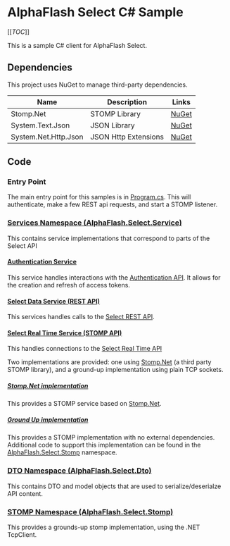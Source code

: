 # AlphaFlash Select C# Sample

[[_TOC_]]

This is a sample C# client for AlphaFlash Select. 

## Dependencies

This project uses NuGet to manage third-party dependencies. 

| Name				            | Description			| Links
| --				            | --					| --
| Stomp.Net			            | STOMP Library			| [NuGet](https://www.nuget.org/packages/Stomp.Net/)
| System.Text.Json              | JSON Library          | [NuGet](https://www.nuget.org/packages/System.Text.Json/)
| System.Net.Http.Json			| JSON Http Extensions	| [NuGet](https://www.nuget.org/packages/System.Net.Http.Json)

## Code

### Entry Point

The main entry point for this samples is in [Program.cs](src/AlphaFlash.Select/Program.cs). This will authenticate, make 
a few REST api requests, and start a STOMP listener. 

### [Services Namespace (AlphaFlash.Select.Service)](src/AlphaFlash.Select/Service)

This contains service implementations that correspond to parts of the Select API

#### [Authentication Service](src/AlphaFlash.Select/Service/AuthenticationService.cs)

This service handles interactions with the [Authentication API](https://git.alphaflash.com/select/af-select-documentation/-/blob/master/AUTH-API.md#using-the-authentication-api). It allows for the creation and refresh of access tokens.

#### [Select Data Service (REST API)](src/AlphaFlash.Select/Service/SelectDataService.cs)

This services handles calls to the [Select REST API](https://git.alphaflash.com/select/af-select-documentation/-/blob/master/SELECT-API.md#alpha-flash-select-rest-api).

#### [Select Real Time Service (STOMP API)](/home/will/git/af-select-sample-csharp/src/AlphaFlash.Select/Service/SelectRealTimeDataService.cs)

This handles connections to the [Select Real Time API](https://git.alphaflash.com/select/af-select-documentation/-/blob/master/SELECT-RT-API.md#alpha-flash-select-real-time-api)

Two implementations are provided: one using [Stomp.Net](https://github.com/DaveSenn/Stomp.Net) (a third party STOMP library), and 
a ground-up implementation using plain TCP sockets.

##### [Stomp.Net implementation](src/AlphaFlash.Select/Service/StompNetRealTimeDataService.cs)

This provides a STOMP service based on [Stomp.Net](https://www.nuget.org/packages/Stomp.Net/).

##### [Ground Up implementation](src/AlphaFlash.Select/Service/SimpleSelectRealTimeDataService.cs)

This provides a STOMP implementation with no external dependencies. Additional code to support this implementation can 
be found in the [AlphaFlash.Select.Stomp](src/AlphaFlash.Select/Stomp) namespace.

### [DTO Namespace (AlphaFlash.Select.Dto)](src/AlphaFlash.Select/Dto)

This contains DTO and model objects that are used to serialize/deserialze API content. 

### [STOMP Namespace (AlphaFlash.Select.Stomp)](src/AlphaFlash.Select/Stomp)

This provides a grounds-up stomp implementation, using the .NET TcpClient. 
